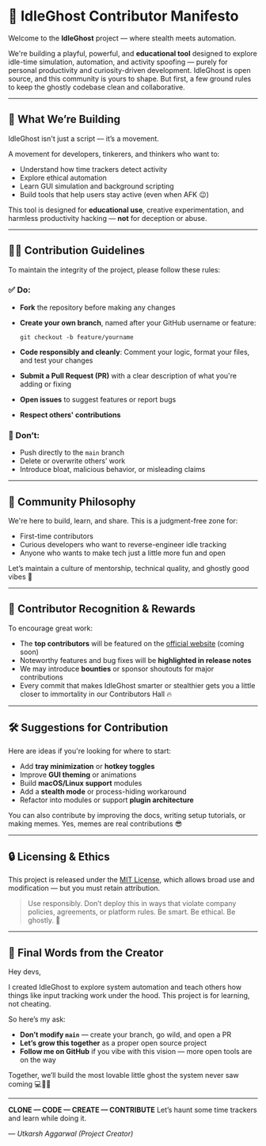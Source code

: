 
# 👻 IdleGhost Contributor Manifesto

Welcome to the **IdleGhost** project — where stealth meets automation.

We're building a playful, powerful, and **educational tool** designed to explore idle-time simulation, automation, and activity spoofing — purely for personal productivity and curiosity-driven development. IdleGhost is open source, and this community is yours to shape. But first, a few ground rules to keep the ghostly codebase clean and collaborative.

---

## 🚀 What We’re Building

IdleGhost isn't just a script — it’s a movement.

A movement for developers, tinkerers, and thinkers who want to:

* Understand how time trackers detect activity
* Explore ethical automation
* Learn GUI simulation and background scripting
* Build tools that help users stay active (even when AFK 😉)

This tool is designed for **educational use**, creative experimentation, and harmless productivity hacking — **not** for deception or abuse.

---

## 🧑‍💻 Contribution Guidelines

To maintain the integrity of the project, please follow these rules:

### ✅ Do:

* **Fork** the repository before making any changes
* **Create your own branch**, named after your GitHub username or feature:

  ```
  git checkout -b feature/yourname
  ```
* **Code responsibly and cleanly**: Comment your logic, format your files, and test your changes
* **Submit a Pull Request (PR)** with a clear description of what you're adding or fixing
* **Open issues** to suggest features or report bugs
* **Respect others' contributions**

### 🚫 Don’t:

* Push directly to the `main` branch
* Delete or overwrite others’ work
* Introduce bloat, malicious behavior, or misleading claims

---

## 🧠 Community Philosophy

We're here to build, learn, and share. This is a judgment-free zone for:

* First-time contributors
* Curious developers who want to reverse-engineer idle tracking
* Anyone who wants to make tech just a little more fun and open

Let’s maintain a culture of mentorship, technical quality, and ghostly good vibes 👻

---

## 🎁 Contributor Recognition & Rewards

To encourage great work:

* The **top contributors** will be featured on the [official website](https://idleghost.vercel.app/) (coming soon)
* Noteworthy features and bug fixes will be **highlighted in release notes**
* We may introduce **bounties** or sponsor shoutouts for major contributions
* Every commit that makes IdleGhost smarter or stealthier gets you a little closer to immortality in our Contributors Hall 🔥

---

## 🛠 Suggestions for Contribution

Here are ideas if you're looking for where to start:

* Add **tray minimization** or **hotkey toggles**
* Improve **GUI theming** or animations
* Build **macOS/Linux support** modules
* Add a **stealth mode** or process-hiding workaround
* Refactor into modules or support **plugin architecture**

You can also contribute by improving the docs, writing setup tutorials, or making memes. Yes, memes are real contributions 😎

---

## 🔒 Licensing & Ethics

This project is released under the [MIT License](LICENSE), which allows broad use and modification — but you must retain attribution.

> Use responsibly.
> Don’t deploy this in ways that violate company policies, agreements, or platform rules.
> Be smart. Be ethical. Be ghostly. 👻

---

## 📣 Final Words from the Creator

Hey devs,

I created IdleGhost to explore system automation and teach others how things like input tracking work under the hood. This project is for learning, not cheating.

So here’s my ask:

* **Don’t modify `main`** — create your branch, go wild, and open a PR
* **Let’s grow this together** as a proper open source project
* **Follow me on GitHub** if you vibe with this vision — more open tools are on the way

Together, we’ll build the most lovable little ghost the system never saw coming 💻🦶💨

---

**CLONE — CODE — CREATE — CONTRIBUTE**
Let’s haunt some time trackers and learn while doing it.

— *Utkarsh Aggarwal (Project Creator)*
